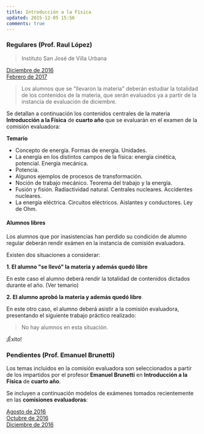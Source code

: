 ```yaml
---
title: Introducción a la Física
updated: 2015-12-05 15:56
comments: true
---
```


### Regulares (Prof. Raul López)

> Instituto San José de Villa Urbana 

<i class="fa fa-download" aria-hidden="true"></i>  [Diciembre de 2016](../docs/sanjose/4ifis/lopez/regulares/2016_dic_int_fisica4_regulares.pdf)<br />
<i class="fa fa-download" aria-hidden="true"></i>  [Febrero de 2017](../docs/sanjose/4ifis/lopez/regulares/2017_com_eval_feb_int_fisica.pdf)

> Los alumnos que se "llevaron la materia" deberán estudiar la totalidad de los contenidos de la materia, que serán evaluados ya a partir de la instancia de evaluación de diciembre. 

Se detallan a continuación los contenidos centrales de la materia **Introducción a la Física** de **cuarto año** que se evaluarán en el examen de la comisión evaluadora: 

**Temario**

* Concepto de energía. Formas de energía. Unidades.
* La energía en los distintos campos de la física: energía cinética, potencial. Energía mecánica.
* Potencia.
* Algunos ejemplos de procesos de transformación. 
* Noción de trabajo mecánico. Teorema del trabajo y la energía. 
* Fusión y fisión. Radiactividad natural. Centrales nucleares. Accidentes nucleares.
* La energía eléctrica. Circuitos eléctricos. Aislantes y conductores. Ley de Ohm.

#### Alumnos libres

Los alumnos que por inasistencias han perdido su condición de alumno regular deberán rendir exámen en la instancia de comisión evaluadora. 

Existen dos situaciones a considerar: 

**1. El alumno "se llevó" la materia y además quedó libre**

En este caso el alumno deberá rendir la totalidad de contenidos dictados durante el año. (Ver temario)

**2. El alumno aprobó la materia y además quedó libre**

En este otro caso, el alumno deberá asistir a la comisión evaluadora, presentando el siguiente trabajo práctico realizado: 

> No hay alumnos en esta situación. 

¡Éxito!

### Pendientes (Prof. Emanuel Brunetti) 

Los temas incluidos en la comisión evaluadora son seleccionados a partir de los impartidos por el profesor **Emanuel Brunetti** en **Introducción a la Física** de **cuarto año**. 

Se incluyen a continuación modelos de exámenes tomados recientemente en las **comisiones evaluadoras**: 

<i class="fa fa-download" aria-hidden="true"></i>  [Agosto de 2016](../docs/sanjose/4ifis/brunetti/2016_08_01_com_eval_int_fisica_brunetti.pdf)<br />
<i class="fa fa-download" aria-hidden="true"></i>  [Octubre de 2016](../docs/sanjose/4ifis/brunetti/2016_10_com_eval_int_fisica_brunetti.pdf)<br />
<i class="fa fa-download" aria-hidden="true"></i>  [Diciembre de 2016](../docs/sanjose/4ifis/brunetti/2016_12_06_com_eval_int_fisica_brunetti.pdf)
